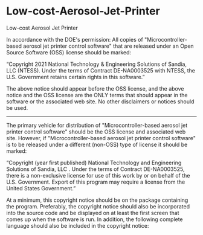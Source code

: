 # Low-cost-Aerosol-Jet-Printer
Low-cost Aerosol Jet Printer

In accordance with the DOE's permission:
All copies of "Microcontroller-based aerosol jet printer control software" that are released under an Open Source Software (OSS) license should be marked:

“Copyright 2021 National Technology & Engineering Solutions of Sandia, LLC (NTESS). Under the terms of Contract DE-NA0003525 with NTESS, the U.S. Government retains certain rights in this software.”

The above notice should appear before the OSS license, and the above notice and the OSS license are the ONLY terms that should appear in the software or the associated web site. No other disclaimers or notices should be used.
________________________________________
The primary vehicle for distribution of "Microcontroller-based aerosol jet printer control software" should be the OSS license and associated web site. However, if  "Microcontroller-based aerosol jet printer control software" is to be released under a different (non-OSS) type of license it should be marked:

“Copyright (year first published) National Technology and Engineering Solutions of Sandia, LLC . Under the terms of Contract DE-NA0003525, there is a non-exclusive license for use of this work by or on behalf of the U.S. Government. Export of this program may require a license from the United States Government.”

At a minimum, this copyright notice should be on the package containing the program. Preferably, the copyright notice should also be incorporated into the source code and be displayed on at least the first screen that comes up when the software is run. In addition, the following complete language should also be included in the copyright notice:
